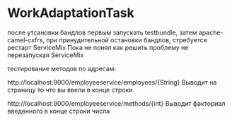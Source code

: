 # WorkAdaptationTask
после утсановки бандлов первым запускать testbundle, затем apache-camel-cxfrs,
при принудительной остановки бандлов, стребуется рестарт ServiceMix
Пока не понял как решить проблему не перезапуская ServiceMix

тестирование методов по адресам:

http://localhost:9000/employeeservice/employees/{String}
Выводит на страницу то что вы ввели в конце строки

http://localhost:9000/employeeservice/methods/{int}
Выводит факториал введенного в конце строки числа
